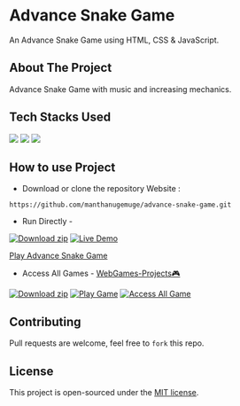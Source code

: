 # Advance Snake Game

An Advance Snake Game using HTML, CSS & JavaScript. 

## About The Project

Advance Snake Game with music and increasing mechanics.

## Tech Stacks Used

<a target="_blank" href="https://www.w3schools.com/html/default.asp"><img src="https://img.shields.io/badge/html5%20-%23E34F26.svg?&style=for-the-badge&logo=html5&logoColor=white"></img></a>
<a target="_blank" href="https://www.w3schools.com/css/default.asp"><img src="https://img.shields.io/badge/css3%20-%231572B6.svg?&style=for-the-badge&logo=css3&logoColor=white"></img></a>
<a target="_blank" href="https://www.w3schools.com/js/default.asp"><img src="https://img.shields.io/badge/javascript%20-%23323330.svg?&style=for-the-badge&logo=javascript&logoColor=%23F7DF1E"></img></a>

## How to use Project

- Download or clone the repository Website : 

```
https://github.com/manthanugemuge/advance-snake-game.git

```

- Run Directly -

[![Download zip](https://custom-icon-badges.herokuapp.com/badge/-Download-navy?style=for-the-badge&logo=download&logoColor=white "Download zip")]() 
[![Live Demo](https://custom-icon-badges.herokuapp.com/badge/-Live-brightgreen?style=for-the-badge&logo=eye&logoColor=white "Live Demo")]()

 [Play Advance Snake Game](https://manthanugemuge.github.io/Advance-Snake-Game/)
- Access All Games - [WebGames-Projects🎮](https://github.com/ManthanUgemuge/WebGames-Projects)


[![Download zip](https://custom-icon-badges.herokuapp.com/badge/-Download-navy?style=for-the-badge&logo=download&logoColor=white "Download zip")](https://github.com/manthanugemuge/advance-snake-game/archive/refs/heads/main.zip)
[![Play Game](https://custom-icon-badges.herokuapp.com/badge/-Play_Game-3A3B3C?style=for-the-badge&logo=controller&logoColor=white "Play Game")](https://manthanugemuge.github.io/advance-snake-game/)
[![Access All Game](https://custom-icon-badges.herokuapp.com/badge/-Access_All_Game-0C090A?style=for-the-badge&logo=controller&logoColor=white "Access All Game")](https://github.com/manthanugemuge/WebGames-Projects)

## Contributing

Pull requests are welcome, feel free to ```fork``` this repo.

## License
This project is open-sourced under the [MIT license]().
